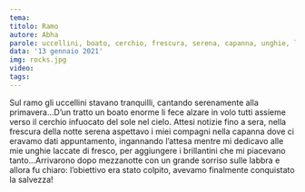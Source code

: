 ```yaml
---
tema:
titolo: Ramo
autore: Abha
parole: uccellini, boato, cerchio, frescura, serena, capanna, unghie, laccate, colpito, salvezza
data: '13 gennaio 2021'
img: rocks.jpg
video: 
tags: 
---
```

Sul ramo gli uccellini stavano tranquilli, cantando serenamente alla primavera…D’un tratto un boato enorme li fece alzare in volo tutti assieme verso il cerchio infuocato del sole nel cielo. Attesi notizie fino a sera, nella frescura della notte serena aspettavo i miei compagni nella capanna dove ci eravamo dati appuntamento, ingannando l’attesa mentre mi dedicavo alle mie unghie laccate di fresco, per aggiungere i brillantini che mi piacevano tanto…Arrivarono dopo mezzanotte con un grande sorriso sulle labbra e allora fu chiaro: l’obiettivo era stato colpito, avevamo finalmente conquistato la salvezza!
